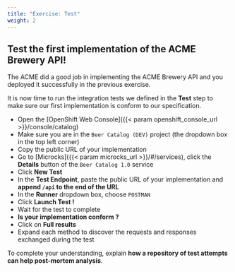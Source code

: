```yaml
---
title: "Exercise: Test"
weight: 2
---
```


## Test the first implementation of the ACME Brewery API!

The ACME did a good job in implementing the ACME Brewery API and you deployed it successfully in the previous exercise.

It is now time to run the integration tests we defined in the **Test** step to make sure our first implementation is conform to our specification.

- Open the [OpenShift Web Console]({{< param openshift_console_url >}}/console/catalog)
- Make sure you are in the `Beer Catalog (DEV)` project (the dropdown box in the top left corner)
- Copy the public URL of your implementation
- Go to [Microcks]({{< param microcks_url >}}/#/services), click the **Details** button of the `Beer Catalog 1.0` service
- Click **New Test**
- In the **Test Endpoint**, paste the public URL of your implementation and **append `/api` to the end of the URL**
- In the **Runner** dropdown box, choose `POSTMAN`
- Click **Launch Test !**
- Wait for the test to complete
- **Is your implementation conform ?**
- Click on **Full results**
- Expand each method to discover the requests and responses exchanged during the test

To complete your understanding, explain **how a repository of test attempts can help post-mortem analysis**.

